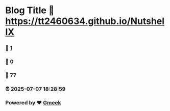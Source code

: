 # Blog Title :link: https://tt2460634.github.io/NutshellX 
### :page_facing_up: [1](https://tt2460634.github.io/NutshellX/tag.html) 
### :speech_balloon: 0 
### :hibiscus: 77 
### :alarm_clock: 2025-07-07 18:28:59 
### Powered by :heart: [Gmeek](https://github.com/Meekdai/Gmeek)
